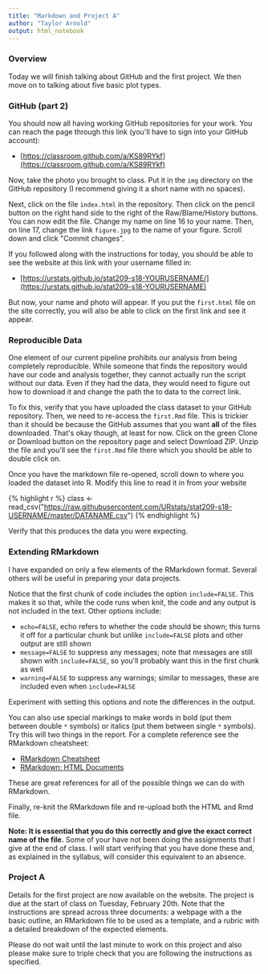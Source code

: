 ```yaml
---
title: "Markdown and Project A"
author: "Taylor Arnold"
output: html_notebook
---
```




### Overview

Today we will finish talking about GitHub and the first project. We then
move on to talking about five basic plot types.

### GitHub (part 2)

You should now all having working GitHub repositories for your work. You can
reach the page through this link (you'll have to sign into your GitHub
account):

- [https://classroom.github.com/a/KS89RYkf](https://classroom.github.com/a/KS89RYkf)

Now, take the photo you brought to class. Put it in the `img` directory on the
GitHub repository (I recommend giving it a short name with no spaces).

Next, click on the file `index.html` in the repository. Then click on the
pencil button on the right hand side to the right of the Raw/Blame/History
buttons. You can now edit the file. Change my name on line 16 to your name.
Then, on line 17, change the link `figure.jpg` to the name of your figure.
Scroll down and click "Commit changes".

If you followed along with the instructions for today, you should be able to
see the website at this link with your username filled in:

- [https://urstats.github.io/stat209-s18-YOURUSERNAME/](https://urstats.github.io/stat209-s18-YOURUSERNAME)

But now, your name and photo will appear. If you put the `first.html` file on
the site correctly, you will also be able to click on the first link and see
it appear.

### Reproducible Data

One element of our current pipeline prohibits our analysis from being
completely reproducible. While someone that finds the repository would have
our code and analysis together, they cannot actually run the script without
our data. Even if they had the data, they would need to figure out how to
download it and change the path the to data to the correct link.

To fix this, verify that you have uploaded the class dataset to your GitHub
repository. Then, we need to re-access the `first.Rmd` file. This is
trickier than it should be because the GitHub assumes that you want **all** of
the files downloaded. That's okay though, at least for now. Click on the green
Clone or Download button on the repository page and select Download ZIP.
Unzip the file and you'll see the `first.Rmd` file there which you should be
able to double click on.

Once you have the markdown file re-opened, scroll down to where you loaded the
dataset into R. Modify this line to read it in from your website


{% highlight r %}
class <- read_csv("https://raw.githubusercontent.com/URstats/stat209-s18-USERNAME/master/DATANAME.csv")
{% endhighlight %}

Verify that this produces the data you were expecting.

### Extending RMarkdown

I have expanded on only a few elements of the RMarkdown format. Several others
will be useful in preparing your data projects.

Notice that the first chunk of code includes the option `include=FALSE`. This
makes it so that, while the code runs when knit, the code and any output is
not included in the text. Other options include:

- `echo=FALSE`, echo refers to whether the code should be shown; this turns it
off for a particular chunk but unlike `include=FALSE` plots and other output
are still shown
- `message=FALSE` to suppress any messages; note that messages are still shown
with `include=FALSE`, so you'll probably want this in the first chunk as well
- `warning=FALSE` to suppress any warnings; similar to messages, these are
included even when `include=FALSE`

Experiment with setting this options and note the differences in the output.

You can also use special markings to make words in bold (put them between
double `*` symbols) or italics (put them between single `*` symbols). Try this
will two things in the report. For a complete reference see the RMarkdown
cheatsheet:

- [RMarkdown Cheatsheet](https://www.rstudio.com/wp-content/uploads/2015/02/rmarkdown-cheatsheet.pdf)
- [RMarkdown: HTML Documents](http://rmarkdown.rstudio.com/html_document_format.html)

These are great references for all of the possible things we can do with
RMarkdown.

Finally, re-knit the RMarkdown file and re-upload both the HTML and Rmd file.

**Note: It is essential that you do this correctly and give the exact correct
name of the file.** Some of your have not been doing the assignments that I
give at the end of class. I will start verifying that you have done these and,
as explained in the syllabus, will consider this equivalent to an absence.

### Project A

Details for the first project are now available on the website. The project is
due at the start of class on Tuesday, February 20th. Note that the
instructions are spread across three documents: a webpage with a the basic
outline, an RMarkdown file to be used as a template, and a rubric with a
detailed breakdown of the expected elements.

Please do not wait until the last minute to work on this project and also
please make sure to triple check that you are following the instructions as
specified.





